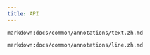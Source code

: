 ```yaml
---
title: API
---
```


`markdown:docs/common/annotations/text.zh.md`

`markdown:docs/common/annotations/line.zh.md`
